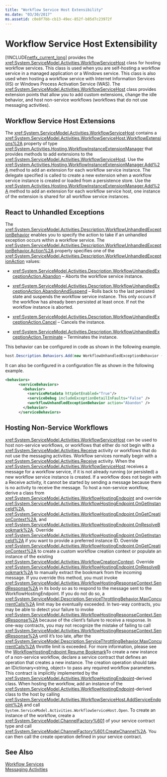 ```yaml
---
title: "Workflow Service Host Extensibility"
ms.date: "03/30/2017"
ms.assetid: c0e8f7bb-cb13-49ec-852f-b85d7c23972f
---
```

# Workflow Service Host Extensibility
[!INCLUDE[netfx_current_long](../../../../includes/netfx-current-long-md.md)] provides the <xref:System.ServiceModel.Activities.WorkflowServiceHost> class for hosting workflow services. This class is used when you are self-hosting a workflow service in a managed application or a Windows service. This class is also used when hosting a workflow service with Internet Information Services (IIS) or Windows Process Activation Service (WAS). The <xref:System.ServiceModel.Activities.WorkflowServiceHost> class provides extension points that allow you to add custom extensions, change the idle behavior, and host non-service workflows (workflows that do not use messaging activities).  
  
## Workflow Service Host Extensions  
 The <xref:System.ServiceModel.Activities.WorkflowServiceHost> contains a <xref:System.ServiceModel.Activities.WorkflowServiceHost.WorkflowExtensions%2A> property of type <xref:System.Activities.Hosting.WorkflowInstanceExtensionManager> that provides methods to add extensions to the <xref:System.ServiceModel.Activities.WorkflowServiceHost>. Use the <xref:System.Activities.Hosting.WorkflowInstanceExtensionManager.Add%2A> method to add an extension for each workflow service instance. The delegate specified is called to create a new extension when a workflow service instance is created or loaded from a persistence store. Use the <xref:System.Activities.Hosting.WorkflowInstanceExtensionManager.Add%2A> method to add an extension for each workflow service host, one instance of the extension is shared for all workflow service instances.  
  
## React to Unhandled Exceptions  
 The <xref:System.ServiceModel.Activities.Description.WorkflowUnhandledExceptionBehavior> enables you to specify the action to take if an unhandled exception occurs within a workflow service. The <xref:System.ServiceModel.Activities.Description.WorkflowUnhandledExceptionBehavior.Action%2A> property specifies one of the <xref:System.ServiceModel.Activities.Description.WorkflowUnhandledExceptionAction> values:  
  
-   <xref:System.ServiceModel.Activities.Description.WorkflowUnhandledExceptionAction.Abandon> – Aborts the workflow service instance.  
  
-   <xref:System.ServiceModel.Activities.Description.WorkflowUnhandledExceptionAction.AbandonAndSuspend> – Rolls back to the last persisted state and suspends the workflow service instance. This only occurs if the workflow has already been persisted at least once. If not the workflow instance is aborted.  
  
-   <xref:System.ServiceModel.Activities.Description.WorkflowUnhandledExceptionAction.Cancel> – Cancels the instance.  
  
-   <xref:System.ServiceModel.Activities.Description.WorkflowUnhandledExceptionAction.Terminate> – Terminates the instance.  
  
 This behavior can be configured in code as shown in the following example.  
  
```csharp  
host.Description.Behaviors.Add(new WorkflowUnhandledExceptionBehavior { Action = WorkflowUnhandledExceptionAction.Abandon });  
```  
  
 It can also be configured in a configuration file as shown in the following example.  
  
```xml
<behaviors>  
      <serviceBehaviors>  
        <behavior>  
          <serviceMetadata httpGetEnabled="True"/>  
          <serviceDebug includeExceptionDetailInFaults="False" />  
          <workflowUnhandledExceptionBehavior action="Abandon" />        
        </behavior>  
      </serviceBehaviors>  
```  
  
## Hosting Non-Service Workflows  
 <xref:System.ServiceModel.Activities.WorkflowServiceHost> can be used to host non-service workflows, or workflows that either do not begin with a <xref:System.ServiceModel.Activities.Receive> activity or workflows that do not use the messaging activities. Workflow services normally begin with a <xref:System.ServiceModel.Activities.Receive> activity. When the <xref:System.ServiceModel.Activities.WorkflowServiceHost> receives a message for a workflow service, if it is not already running (or persisted) a new workflow service instance is created. If a workflow does not begin with a Receive activity, it cannot be started by sending a message because there is no activity to receive the message. To host a non-service workflow, derive a class from <xref:System.ServiceModel.Activities.WorkflowHostingEndpoint> and override <xref:System.ServiceModel.Activities.WorkflowHostingEndpoint.OnGetInstanceId%2A>, <xref:System.ServiceModel.Activities.WorkflowHostingEndpoint.OnGetCreationContext%2A>, and <xref:System.ServiceModel.Activities.WorkflowHostingEndpoint.OnResolveBookmark%2A>. Override <xref:System.ServiceModel.Activities.WorkflowHostingEndpoint.OnGetInstanceId%2A> if you want to provide a preferred instance ID. Override <xref:System.ServiceModel.Activities.WorkflowHostingEndpoint.OnGetCreationContext%2A> to create a custom workflow creation context or populate an instance of the existing <xref:System.ServiceModel.Activities.WorkflowCreationContext>. Override <xref:System.ServiceModel.Activities.WorkflowHostingEndpoint.OnResolveBookmark%2A> to manually extract the bookmark from the incoming message. If you override this method, you must invoke <xref:System.ServiceModel.Activities.WorkflowHostingResponseContext.SendResponse%2A> in its body so as to respond to the message sent to the WorkflowHostingEndpoint. If you do not do so, a <xref:System.ServiceModel.Description.ServiceThrottlingBehavior.MaxConcurrentCalls%2A> limit may be eventually exceeded. In two-way contracts, you may be able to detect your   failure to invoke <xref:System.ServiceModel.Activities.WorkflowHostingResponseContext.SendResponse%2A> because of the client’s failure to receive a response. In one-way contracts, you may not recognize the mistake of failing to call <xref:System.ServiceModel.Activities.WorkflowHostingResponseContext.SendResponse%2A> until it’s too late, after the <xref:System.ServiceModel.Description.ServiceThrottlingBehavior.MaxConcurrentCalls%2A> throttle limit is exceeded. For more information, please see the [WorkflowHostingEndpoint Resume Bookmark](../../../../docs/framework/windows-workflow-foundation/samples/workflowhostingendpoint-resume-bookmark.md)To create a new instance of a non-service workflow, declare a service contract that defines an operation that creates a new instance. The creation operation should take an IDictionary\<string, object> to pass any required workflow parameters. This contract is implicitly implemented by the <xref:System.ServiceModel.Activities.WorkflowHostingEndpoint>-derived class. When hosting the workflow, add an instance of the <xref:System.ServiceModel.Activities.WorkflowHostingEndpoint>-derived class to the host by calling <xref:System.ServiceModel.Activities.WorkflowServiceHost.AddServiceEndpoint%2A> and call <!--zz xref:System.ServiceModel.Activities.WorkflowServiceHost.Open%2A--> `System.ServiceModel.Activities.WorkflowServiceHost.Open`. To create an instance of the workflow, create a <xref:System.ServiceModel.ChannelFactory%601> of your service contract type and call <xref:System.ServiceModel.ChannelFactory%601.CreateChannel%2A>. You can then call the create operation defined in your service contract.  
  
## See Also  
 [Workflow Services](../../../../docs/framework/wcf/feature-details/workflow-services.md)  
 [Messaging Activities](../../../../docs/framework/wcf/feature-details/messaging-activities.md)
